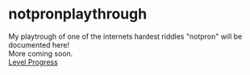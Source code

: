 # notpronplaythrough

My playtrough of one of the internets hardest riddles "notpron" will be documented here!
<br>
More coming soon.
<br>
[Level Progress](https://docs.google.com/spreadsheets/d/17xqEx-dCnFAxLlibAF48caXfEq-X7fRX_ucbvxFb8D0/edit?usp=sharing)
